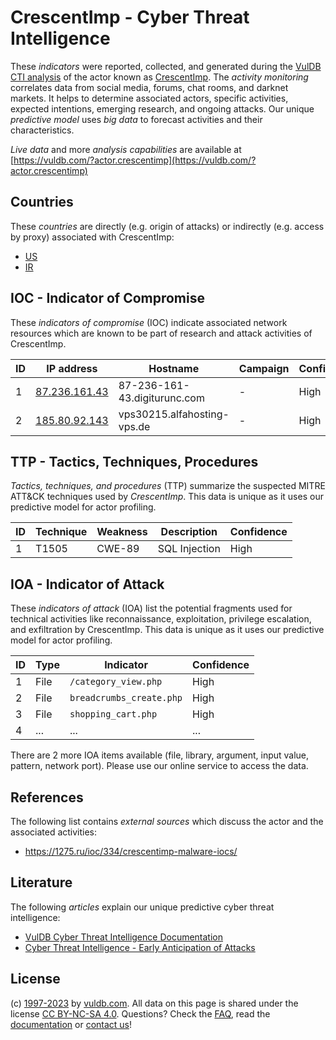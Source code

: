 # CrescentImp - Cyber Threat Intelligence

These _indicators_ were reported, collected, and generated during the [VulDB CTI analysis](https://vuldb.com/?kb.cti) of the actor known as [CrescentImp](https://vuldb.com/?actor.crescentimp). The _activity monitoring_ correlates data from social media, forums, chat rooms, and darknet markets. It helps to determine associated actors, specific activities, expected intentions, emerging research, and ongoing attacks. Our unique _predictive model_ uses _big data_ to forecast activities and their characteristics.

_Live data_ and more _analysis capabilities_ are available at [https://vuldb.com/?actor.crescentimp](https://vuldb.com/?actor.crescentimp)

## Countries

These _countries_ are directly (e.g. origin of attacks) or indirectly (e.g. access by proxy) associated with CrescentImp:

* [US](https://vuldb.com/?country.us)
* [IR](https://vuldb.com/?country.ir)

## IOC - Indicator of Compromise

These _indicators of compromise_ (IOC) indicate associated network resources which are known to be part of research and attack activities of CrescentImp.

ID | IP address | Hostname | Campaign | Confidence
-- | ---------- | -------- | -------- | ----------
1 | [87.236.161.43](https://vuldb.com/?ip.87.236.161.43) | 87-236-161-43.digiturunc.com | - | High
2 | [185.80.92.143](https://vuldb.com/?ip.185.80.92.143) | vps30215.alfahosting-vps.de | - | High

## TTP - Tactics, Techniques, Procedures

_Tactics, techniques, and procedures_ (TTP) summarize the suspected MITRE ATT&CK techniques used by _CrescentImp_. This data is unique as it uses our predictive model for actor profiling.

ID | Technique | Weakness | Description | Confidence
-- | --------- | -------- | ----------- | ----------
1 | T1505 | CWE-89 | SQL Injection | High

## IOA - Indicator of Attack

These _indicators of attack_ (IOA) list the potential fragments used for technical activities like reconnaissance, exploitation, privilege escalation, and exfiltration by CrescentImp. This data is unique as it uses our predictive model for actor profiling.

ID | Type | Indicator | Confidence
-- | ---- | --------- | ----------
1 | File | `/category_view.php` | High
2 | File | `breadcrumbs_create.php` | High
3 | File | `shopping_cart.php` | High
4 | ... | ... | ...

There are 2 more IOA items available (file, library, argument, input value, pattern, network port). Please use our online service to access the data.

## References

The following list contains _external sources_ which discuss the actor and the associated activities:

* https://1275.ru/ioc/334/crescentimp-malware-iocs/

## Literature

The following _articles_ explain our unique predictive cyber threat intelligence:

* [VulDB Cyber Threat Intelligence Documentation](https://vuldb.com/?kb.cti)
* [Cyber Threat Intelligence - Early Anticipation of Attacks](https://www.scip.ch/en/?labs.20201022)

## License

(c) [1997-2023](https://vuldb.com/?kb.changelog) by [vuldb.com](https://vuldb.com/?kb.about). All data on this page is shared under the license [CC BY-NC-SA 4.0](https://creativecommons.org/licenses/by-nc-sa/4.0/). Questions? Check the [FAQ](https://vuldb.com/?kb.faq), read the [documentation](https://vuldb.com/?kb) or [contact us](https://vuldb.com/?contact)!
